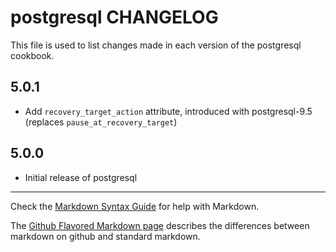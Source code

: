 postgresql CHANGELOG
====================

This file is used to list changes made in each version of the postgresql cookbook.

5.0.1
-----
- Add `recovery_target_action` attribute, introduced with postgresql-9.5 (replaces `pause_at_recovery_target`)

5.0.0
-----
- Initial release of postgresql

- - -
Check the [Markdown Syntax Guide](http://daringfireball.net/projects/markdown/syntax) for help with Markdown.

The [Github Flavored Markdown page](http://github.github.com/github-flavored-markdown/) describes the differences between markdown on github and standard markdown.
